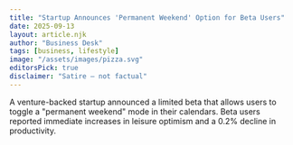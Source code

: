 ```yaml
---
title: "Startup Announces 'Permanent Weekend' Option for Beta Users"
date: 2025-09-13
layout: article.njk
author: "Business Desk"
tags: [business, lifestyle]
image: "/assets/images/pizza.svg"
editorsPick: true
disclaimer: "Satire — not factual"
---
```


A venture-backed startup announced a limited beta that allows users to toggle a "permanent weekend" mode in their calendars. Beta users reported immediate increases in leisure optimism and a 0.2% decline in productivity.